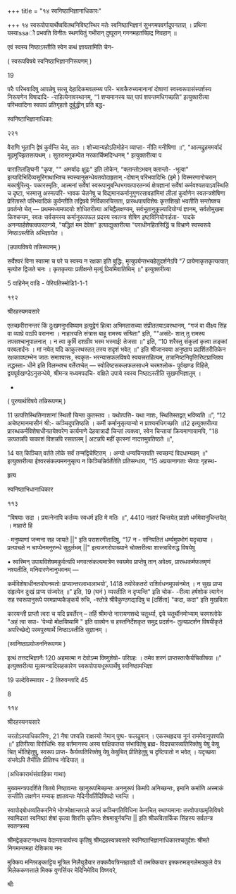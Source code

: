 +++
title = "१४ स्वनिष्ठाभिज्ञानाधिकारः"

+++
१४ 
स्वरूपोपायार्थेष्ववितथनिविष्टस्थिर मतेः स्वनिष्ठाभिज्ञानं सुभगमपवर्गादुपनतात् । प्रथिना यस्याssaौ प्रभवति विनीतः स्थगयितुं गभीरान् दुष्पूरान् गगनमहतच्छिद्र निवहान् ॥ 

एवं स्वस्य निष्ठाऽस्तीति स्वेन कथं ज्ञायतामिति चेन- 

( स्वरूपविषये स्वनिष्ठाभिज्ञाननिरूपणम् ) 

19 

परैः परिभवादिषु आपन्नेषु सत्सु देहादिकमवलम्ब्य परि- भावकैरुच्यमानानां दोषाणां स्वस्वरूपासंस्पर्शस्य निरूपणेन विषादादि- -राहित्येनावस्थानम्, “1 शप्यमानस्य यत् पापं शपन्तमधिगच्छति” इत्युक्तरीत्या परिभवादिना स्वपापं प्रतिगृहतो दुर्बुद्धीन् प्रति बद्ध- 

स्वनिष्टाभिज्ञानाधिका: 

२२१ 

वैराणि भूतानि द्वेषं कुर्वन्ति चेत्, ततः । शोच्यान्यहोऽतिमोहेन व्याप्ता- नीति मनीषिणा ॥", "आत्मद्रुहममर्यादं मूढमुज्झितसत्पथम् । सुतरामनुकम्पेत नरकार्चिष्मदिन्धनम् " इत्युक्तरीत्या प 

पारातिलङ्घिनी "कृपा, "" अमर्यादः क्षुद्रः" इति लोकेन, “क्लान्तोऽभवम् क्लान्तो- -भूत्वा" इत्यादिभिर्दिव्यसूरिगाथाभिश्च स्वस्यानुसन्धेयतयोदाहृतान् -दोषान् परिभवादिभिः (इमे ) विस्मरणागोचरान् मकार्षुरित्यु- पकारस्मृतिः, आत्मनां सर्वेषां स्वरूपानुबन्धिभगवत्पारतन्त्र्यं क्षेत्रज्ञानां सर्वेषां कर्मवश्यतयाऽवस्थिति च दृष्टा, भस्मासु अस्मत्परि- भावक चेतनेषु च विद्यमानकर्मानुगुणरसावहांमिमां लीलां कुर्वाणेन स्वतन्त्रशेषिणा प्रेरितास्ते परिभवादिकं कुर्वन्तीति तद्विषये निर्विकारचित्तता, प्रारब्धपापविशेषः कृत्तशिखो भवतीति सन्तोषश्च प्रवर्तन्ते चेत् — प्रथममध्यमपदयोः शोधितरीत्या अचिद्वैलक्षण्यम्, सर्वभूतानुकूल्यादियोग्यं ज्ञानम्, सर्वतोमुखमा किश्चन्यम्, स्वतः सर्वसमस्य कर्मानुरूपफल प्रदस्य स्वतन्त्र शेषिण इष्टविनियोगार्हता- `पादके अनन्यार्हशेषत्वपारतन्त्र्ये, "यद्धितं मम देवेश" इत्याद्युक्तरीत्या "पराधीनहितसिद्धिं च विभ्राणे स्वस्वरूपे निष्ठाऽस्तीति अभिज्ञायेत । 

(उपायविषये तन्निरूपणम् ) 

सर्वेश्वरं विना स्वात्मा च परे च स्वस्य न रक्षका इति बुद्धिः, मृत्युपर्यन्तभयहेतुदर्शनेऽपि “7 प्रायेणाकृतकृत्यत्वात् मृत्योरु द्विजते चनः । कृतकृत्याः प्रतीक्षन्ते मृत्युं प्रियमिवातिथिम् ॥" इत्युक्तरीत्या 

5 वाहिनेन् वाडि - पेरियतिस्मोडि1-1-1 

१९२ 

श्रीरहस्यमयसारे 

एतच्छरीरानन्तरं किं दुःखमनुभविष्याम इत्युद्वेगं हित्वा अभिमतासच्या संप्रीततयाऽवस्थानम्, “गजं वा वीक्ष्य सिंह वा व्याघ्रे वाऽपि वरानना । नाहारयति संत्रास बाहू रामस्य संश्रिता" इति, ""असंदे- शात् तु रामस्य तपसश्चानुपालनात् । न त्वा कुर्मि दशग्रीव भस्म भस्माई! तेजसा ॥” इति, “10 शरैस्तु संकुलां कृत्वा लङ्कां परबलार्दनः । मां नयेत् यदि काकुत्स्थस्तत् तस्य सदृशं भवेत् ॥” इति श्रीजानवया अनुष्ठाय प्रदर्शितरीतिकेन रक्षकावष्टम्भेन जातः समाश्वासः, स्वकृत- भरन्यासफलविषये स्वयत्त्रराहित्यम्, तत्रानिष्टनिवृत्तिरिष्टप्राप्तिश्व तद्धस्ता- धीने इति विलम्भश्च वर्तेरश्चेत् — स्वोदिष्टसकलफलसाधने चरमश्लोक- पूर्वखण्ड विहिते, द्वयपूर्वखण्डेऽनुसन्धेये, श्रीमन्त्र मध्यमपदचि- वक्षिते उपाये स्वस्य निष्ठाऽस्तीति सुखमभिज्ञातुम् । 

- 

( पुरुषार्थविषये तन्निरूपणम् ) 

11 उत्पत्तिस्थितिनाशानां स्थितौ चिन्ता कुतस्तव । यथोत्पत्ति- यथा नाशः, स्थितिस्तद्वत् भविष्यति ॥”, “12 अचेष्टमानमासीनं श्री:- कञ्चिदुपतिष्ठति । कर्मी कर्मानुसृत्यान्यो न प्राश्यमधिगच्छति ॥12 इत्युक्तरीत्या प्रारब्धकर्मविशेषाधीनतयेश्वरेण कार्यमाणे देहयात्रादौ चिन्तां त्यक्त्वा, स्वेन चिन्तायां क्रियमाणायामपि, "18 उत्पतन्नपि चाकाशं विशन्नपि रसातलम् | अटन्नपि महीं कृत्स्नां नादत्तमुपतिष्ठते ॥", 

14 यत् किञ्चित् वर्तते लोके सर्वं तन्मद्विचेष्टितम् । अन्यो धन्यचिन्तयति स्वच्छन्दं विदधाम्यहम् ॥" इत्युक्तरीत्या ईश्वरसंकल्पमननुसृत्य न किञ्चिन्निर्वर्तेतेति प्रतिसन्धाय, “15 अप्रयत्नागताः सेव्याः गृहस्थ- 

हृत्य 

स्वनिष्ठाभिधानाधिकार 

११३ 

"विषयाः सदा । प्रयत्नेनापि कर्तव्यः स्वधर्म इति मे मतिः ॥", 4410 नाहारं चिन्तयेत् प्राज्ञो धर्ममेवानुचिन्तयेत् । माहारो हि 

· मनुष्याणां जन्मना सह जायते ||" इति पराशरगीतादिषु, “17 न - संनिपतितं धर्म्यमुपभोगं यदृच्छया । प्रत्याचक्षे न चाप्येनमनुरुन्धे सुदुर्लभम् ||" इत्यजगरोपाख्याने चोक्तरीत्या शास्त्राविरुद्ध विषयेषु 

• स्वस्मिन् उपायविशेषमकुर्वत्यपि भगवत्संकल्पमात्रेण स्वयमेव प्राप्तेषु तान् अवेक्ष्य, प्रारब्धकर्मफलमृणं नश्यतीति, मनिवारणेनानुभवनम् — 

कर्मविशेषाधीनतयोपनमतोः प्राप्यान्तरलाभालाभयो', 1418 तयोरेकतरो राशिर्वधनमुपसंनमेत् । न सुख प्राप्य संहृत्येन दुःखं प्राप्य संज्वरेत् ॥” इति, 19 (घनं ) व्यस्तीति न दृप्यन्ति" इति चोक- -रीत्या हर्षशोक त्यागेन सह स्वरूपानुरूपे परमप्राप्यकैङ्कयें रुचि, -स्तोत्रे श्रीवैकुण्ठगद्यादिषु च [दर्शिता] "कदा, कदा" इति मुखविला 

कारयन्ती प्राप्तौ त्वरा च यदि प्रवर्तेरन् – तर्हि श्रीमन्ते नारायणशब्दे चतुर्थ्या, द्वये चतुर्थीनमोभ्याम् चरमश्लोके "अहं त्वा सपा- 'पेभ्यो मोक्षयिष्यामि " इति वाक्येन च हस्तनिर्देशकृत समुद्र प्रदर्शन- तुल्यप्रदर्शन विषयीकृते अपरिच्छेद्ये परमपुरुषार्थे निष्ठाऽस्तीति सुज्ञानम् । 

(स्वनिष्ठाप्रयोजननिरूपणम ) 

इत्थं तत्तदभिज्ञानैः 120 अहमात्मा न देवोऽम्म विष्णुशेषो- परिग्रहः । तमेव शरणं प्राप्तस्तत्कैर्यचिकीषया ॥" इत्युक्तरीत्या मूलमन्त्रादिसहकारेण स्वरूपोपायधूरूपार्थेषु स्वनिष्ठामभिज्ञा 

19 उल्देविस्मावार - 2 तिरुवन्तादि 45 

8 

११४ 

श्रीरहस्यनयसारे 

चरतोऽस्याधिकारिणः, 21 नैषा पश्यति राक्षस्यो नेमान् पुष्प- फलढुमान् । एकस्थहृदया नूनं राममेवानुपश्यति ॥” इतिरीत्या विरोधिभिः सह वर्तमानस्य अस्य पाक्षिकतया संभावितेषु ब्रह्म- विदपचारव्यतिरिक्तेषु येषु केषु चित् भीतिहेतुषु, स्वरूप प्राप्त- कैर्यव्यतिरिक्तेषु येषु केषुचित् प्रीतिहेतुषु च दृष्टिपातो न भवेत् । यदृच्छया संभवेऽपि तैर्भीतिः प्रीतिश्च नोदियात् ॥ 

(अधिकारार्थसंग्राहिका गाथा) 

मुख्यमन्त्रपदर्शिते त्रितये निष्ठावन्तः खानुरूपमिच्छन्तः अननुरूपं किमपि अनिच्छन्तः, इमानि कर्माणि अस्माकं सन्तीति लक्षणेन मम्यक् ज्ञातवन्तः मेदिनीवर्तिदिविषदो भवन्ति । 

स्वापोद्बोधव्यतिकरनिभे भोगमोक्षान्तराले कालं कञ्चिगतिविधिना केनचित् स्थाप्यमानाः तत्त्वोपायप्रमृतिविषये स्वामिदत्तां स्वनिष्ठां शेषां कृत्वा शिरसि कृतिनः शेषमायुर्नयन्ति || इति श्रीकवितार्किक सिंहस्य सर्वतन्त्र स्वतन्त्रस्य 

श्रीमद्वेङ्कटनाथस्य वेदान्ताचार्यस्य कृतिषु श्रीमद्रहस्यत्रयसारे स्वनिष्ठाभिज्ञानाधिकारश्चतुर्दशः श्रीमते निगमान्तमहा देशिकाय नमः 

मुक्किय मन्तिरङ्काट्टिय मूत्रिल निलैयुडैयार तक्कवैयत्रिन्तहादवै यों तमक्कियार इफ्करुमङ्गलेमक्कुले वेत्र मिलेककणत्ताले मिक्क वुणर्त्तियर मेदिनिमेविय विष्णवरे, 

श्रीः 
